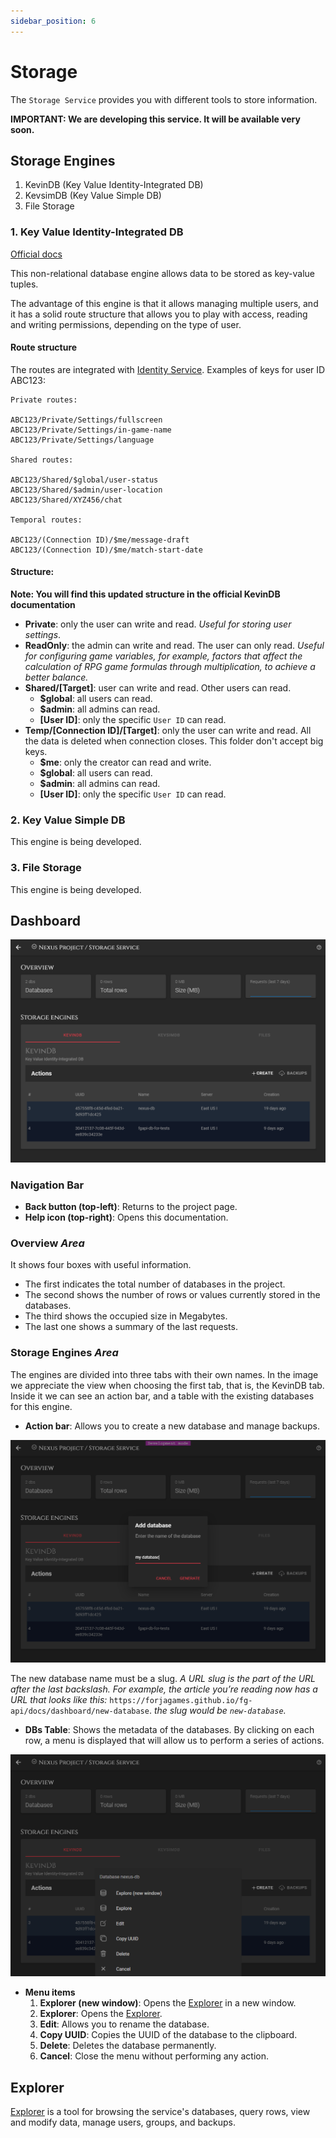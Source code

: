 ```yaml
---
sidebar_position: 6
---
```


# Storage

The `Storage Service` provides you with different tools to store information.

**IMPORTANT: We are developing this service. It will be available very soon.**


## Storage Engines
1. KevinDB (Key Value Identity-Integrated DB)
2. KevsimDB (Key Value Simple DB)
3. File Storage

### 1. Key Value Identity-Integrated DB
[Official docs](../storage/kevin-db.md)

This non-relational database engine allows data to be stored as key-value tuples.

The advantage of this engine is that it allows managing multiple users, and it has a solid route structure that allows you to play with access, reading and writing permissions, depending on the type of user.

#### Route structure
The routes are integrated with [Identity Service](./identity.md).
Examples of keys for user ID ABC123:

```
Private routes:

ABC123/Private/Settings/fullscreen
ABC123/Private/Settings/in-game-name
ABC123/Private/Settings/language

Shared routes:

ABC123/Shared/$global/user-status
ABC123/Shared/$admin/user-location
ABC123/Shared/XYZ456/chat

Temporal routes:

ABC123/(Connection ID)/$me/message-draft
ABC123/(Connection ID)/$me/match-start-date
```

#### Structure:
**Note: You will find this updated structure in the official KevinDB documentation**
* **Private**: only the user can write and read. *Useful for storing user settings*.
* **ReadOnly**: the admin can write and read. The user can only read. *Useful for configuring game variables, for example, factors that affect the calculation of RPG game formulas through multiplication, to achieve a better balance.*
* **Shared/[Target]**: user can write and read. Other users can read.
  * **$global**: all users can read.
  * **$admin**: all admins can read.
  * **[User ID]**: only the specific `User ID` can read.
* **Temp/[Connection ID]/[Target]**: only the user can write and read. All the data is deleted when connection closes. This folder don't accept big keys.
  * **$me**: only the creator can read and write.
  * **$global**: all users can read.
  * **$admin**: all admins can read.
  * **[User ID]**: only the specific `User ID` can read.

### 2. Key Value Simple DB
This engine is being developed.

### 3. File Storage
This engine is being developed.

## Dashboard
![Sections](/img/storage/storage_dashboard_2.png)

### Navigation Bar
* __Back button (top-left)__: Returns to the project page.
* __Help icon (top-right)__: Opens this documentation.

### Overview _Area_
It shows four boxes with useful information.
* The first indicates the total number of databases in the project.
* The second shows the number of rows or values currently stored in the databases.
* The third shows the occupied size in Megabytes.
* The last one shows a summary of the last requests.

### Storage Engines _Area_
The engines are divided into three tabs with their own names.
In the image we appreciate the view when choosing the first tab, that is, the KevinDB tab.
Inside it we can see an action bar, and a table with the existing databases for this engine.
* __Action bar__: Allows you to create a new database and manage backups.

![Sections](/img/storage/storage_new_db.png)

The new database name must be a slug.
_A URL slug is the part of the URL after the last backslash. For example, the article you’re reading now has a URL that looks like this:_
`https://forjagames.github.io/fg-api/docs/dashboard/new-database`. 
_the slug would be `new-database`._

* __DBs Table__: Shows the metadata of the databases. By clicking on each row, a menu is displayed that will allow us to perform a series of actions.

![Sections](/img/storage/storage_menu.png)

* __Menu items__
  1. __Explorer (new window)__: Opens the [Explorer](../storage/explorer.md) in a new window.
  2. __Explorer__: Opens the [Explorer](../storage/explorer.md).
  3. __Edit__: Allows you to rename the database.
  4. __Copy UUID__: Copies the UUID of the database to the clipboard.
  5. __Delete__: Deletes the database permanently.
  6. __Cancel__: Close the menu without performing any action.

## Explorer
[Explorer](../storage/explorer.md) is a tool for browsing the service's databases, query rows, view and modify data, manage users, groups, and backups.
